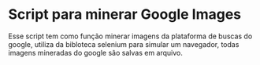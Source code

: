 # Script para minerar Google Images

Esse script tem como função minerar imagens da plataforma de buscas do google, utiliza da bibloteca selenium para simular um navegador, todas imagens mineradas do google são salvas em arquivo.
